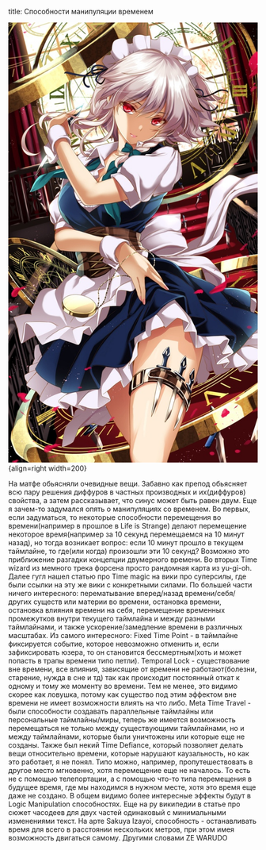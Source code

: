 title: Способности манипуляции временем

![](/blog/static/img/NCEd64MPr0s.jpg){align=right width=200}

На матфе обьясняли очевидные вещи. Забавно как препод обьясняет всю пару решения диффуров в частных производных и их(диффуров) свойства, а затем рассказывает, что синус может быть равен двум.
Еще я зачем-то задумался опять о манипуляциях со временем. Во первых, если задуматься, то некоторые способности перемещения во времени(например в прошлое в Life is Strange) делают перемещение некоторое время(например за 10 секунд перемещаемся на 10 минут назад), но тогда возникает вопрос: если 10 минут прошло в текущем таймлайне, то где(или когда) произошли эти 10 секунд? Возможно это приближение разгадки концепции двумерного времени. Во вторых Time wizard из мемного трека форсена просто рандомная карта из yu-gi-oh. Далее гугл нашел статью про Time magic на вики про суперсилы, где были ссылки на эту же вики с конкретными силами. По большей части ничего интересного: перематывание вперед/назад времени/себя/других существ или материи во времени, остановка времени, остановка влияния времени на себя, перемещение временных промежутков внутри текущего таймлайна и между разными таймлайнами, и также ускорение/замедление времени в различных масштабах. Из самого интересного:
Fixed Time Point - в таймлайне фиксируется событие, которое невозможно отменить и, если зафиксировать юзера, то он становится бессмертным(хоть и может попасть в трапы времени типо петли).
Temporal Lock - существование вне времени, все влияния, зависящие от времени не работают(болезни, старение, нужда в сне и тд) так как происходит постоянный откат к одному и тому же моменту во времени. Тем не менее, это видимо скорее как ловушка, потому как существо под этим эффектом вне времени не имеет возможности влиять на что либо.
Meta Time Travel - были способности создавать параллельные таймлайны или персональные таймлайны/миры, теперь же имеется возможность перемещаться не только между существующими таймлайнами, но и между таймлайнами, которые были уничтожены или которые еще не созданы.
Также был некий Time Defiance, который позволяет делать вещи относительно времени, которые нарушают каузальность, но как это работает, я не понял. Типо можно, например, пропутешествовать в другое место мгновенно, хотя перемещение еще не началось. То есть не с помощью телепортации, а с помощью что-то типа перемещения в будущее время, где мы находимся в нужном месте, хотя это время еще даже не создано.
В общем видимо более интересные эффекты будут в Logic Manipulation способностях.
Еще на ру википедии в статье про сюжет часодеев для двух частей одинаковый с минимальными изменениями текст.
На арте Sakuya Izayoi, способность - останавливать время для всего в расстоянии нескольких метров, при этом имея возможность двигаться самому. Другими словами ZE WARUDO
